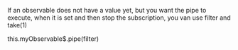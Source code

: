 If an observable does not have a value yet, but you want the pipe to execute, when it is set and then stop the subscription, you van use filter and take(1)

this.myObservable\$.pipe(filter)
